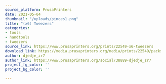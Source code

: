 ```yaml
---
source_platform: PrusaPrinters
date: 2021-05-04
thumbnail: "/uploads/pinces1.png"
title: "(x6) Tweezers"
categories:
- tools
- handtools
- tweezers
source_link: https://www.prusaprinters.org/prints/22549-x6-tweezers
download_link: https://media.prusaprinters.org/media/prints/22549/packs/42399_b36d1d40-49db-4107-8450-e115f8f0460f/x6-tweezers-model_files.zip#_ga=2.128279692.1048019618.1620083506-1521836024.1614377370
author: djedje_zr7
author_link: https://www.prusaprinters.org/social/38889-djedje_zr7
project_fg_color: ''
project_bg_color: ''

---
```

